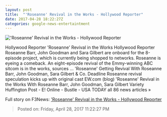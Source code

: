 ```yaml
---
layout: post
title:  "'Roseanne' Revival in the Works - Hollywood Reporter"
date: 2017-04-28 18:22:27Z
categories: google-news-entertaintment
---
```


!['Roseanne' Revival in the Works - Hollywood Reporter](http://cdn3.thr.com/sites/default/files/2017/04/roseanne_44_-_h_2017.jpg)

Hollywood Reporter 'Roseanne' Revival in the Works Hollywood Reporter Roseanne Barr, John Goodman and Sara Gilbert are onboard for the 8-episode project, which is currently being shopped to networks. Roseanne is eyeing a comeback. An eight-episode revival of the Emmy-winning ABC sitcom is in the works, sources ... 'Roseanne' Getting Revival With Roseanne Barr, John Goodman, Sara Gilbert & Co. Deadline Roseanne revival speculation kicks up with original cast EW.com (blog) 'Roseanne' Revival in the Works With Roseanne Barr, John Goodman, Sara Gilbert Variety Huffington Post - E! Online - Bustle - USA TODAY all 86 news articles »


Full story on F3News: ['Roseanne' Revival in the Works - Hollywood Reporter](http://www.f3nws.com/n/a2kGd)

> Posted on: Friday, April 28, 2017 11:22:27 PM
